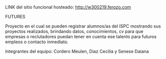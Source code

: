 
LINK del sitio funcional hosteado: http://w300219.ferozo.com 

FUTURES

Proyecto en el cual se pueden registrar alumnos/as del ISPC mostrando sus proyectos realizados, brindando datos, conocimientos, cv para que empresas o reclutadores puedan tener en cuenta ese talento para futuros empleos o contacto inmediato.

Integrantes del equipo:
 Cordero Meulen, Diaz Cecilia y Senese Daiana
 
